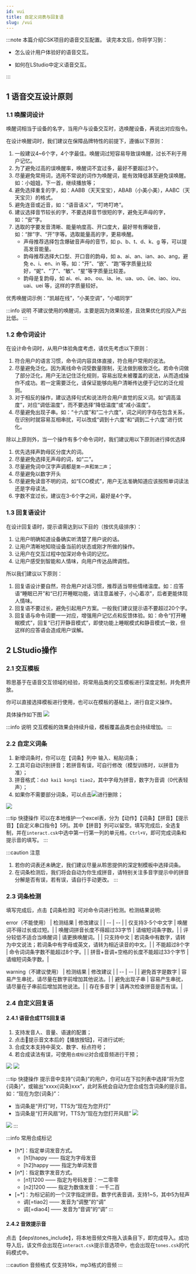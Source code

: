 ```yaml
---
id: vui
title: 自定义词表与回复语
slug: /vui
---
```


:::note 本篇介绍CSK项目的语音交互配置。
读完本文后，你将学习到：

- 怎么设计用户体验好的语音交互。

- 如何在LStudio中定义语音交互。


:::



## 1 语音交互设计原则

### 1.1 唤醒词设计

唤醒词相当于设备的名字，当用户与设备交互时，选唤醒设备，再说出对应指令。

在设计唤醒词时，我们建议在保障品牌特性的前提下，遵循以下原则：
1. 一般建议4~6个字，4个字最佳。唤醒词过短容易导致误唤醒，过长不利于用户记忆。
2. 为了避免过高的误唤醒率，唤醒词不宜过多，最好不要超过3个。
3. 尽量避免常用词，选用不常说的词作为唤醒词，能有效降低甚至避免误唤醒。如：小姐姐，下一首，继续播放等；
4. 避免选择重复的字，如：AABB（天天宝宝），ABAB（小美小美），AABC（天天宝贝）的格式。
5. 避免连音或近音，如：“语音语义”，“叮咚叮咚”。
6. 建议选择音节较长的字，不要选择音节很短的字，避免无声母的字，如：“安”字。
7. 选取的字要发音清晰、能量响度高、开口度大，最好带有爆破音，如：“胖”字、“开”字等。选取能量高的字，更易唤醒。
    - 声母推荐选择包含爆破音声母的音节，如 p、b、t、d、k、g 等，可以提高发音能量。
    - 韵母推荐选择大口型、开口音的韵母，如 a、ai、an、ian、ao、ang，避免 e、i、en、in 等。如：“开”、“嵌”、“跑”等字质量比较好，“妮”、“了”、“敏”、“星”等字质量比较差。
    - 韵母是复韵母，如 ai、ei、ao、ou、ia、ie、ua、uo、üe、iao、iou、uai、uei 等，这样的字质量较好。

优秀唤醒词示例：“凯越在线”，“小美空调”，“小唱同学”

:::info 说明
不建议使用的唤醒词，主要是因为效果较差，且效果优化的投入产出比低。
:::

### 1.2 命令词设计

在设计命令词时，从用户体验角度考虑，请优先考虑以下原则：
1. 符合用户的语言习惯，命令词内容具体直接，符合用户常用的说法。
2. 尽量避免泛化。因为离线命令词受数量限制，无法做到极致泛化。若命令词做了部分泛化，用户无法记住泛化规则，容易出现未被覆盖的说法，从而造成操作不成功。若一定需要泛化，请保证能够向用户清晰传达便于记忆的泛化规则。
3. 对于相反的操作，建议选择句式和说法符合用户直觉的反义词。如“调高温度”，对应“调低温度”，而不要选择“降低温度”或“减小温度”。
4. 尽量避免出现子串。如：“十六度”和“二十六度”，词之间的字存在包含关系，在识别时就容易互相串扰，可以改成“调到十六度”和“调到二十六度”进行优化。

除以上原则外，当一个操作有多个命令词时，我们建议用以下原则进行择优选择
1. 优先选择声韵母区分度大的词。
2. 尽量避免选择无声母的词，如“二”。
3. 尽量避免词中汉字声调都是`第一声`和`第二声`；
4. 尽量避免以数字开头
5. 尽量避免读音不明的词，如“ECO模式”，用户无法准确知道应该按照单词读法还是字母读法。
6. 字数不宜过长，建议在3-6个字之间，最好是4个字。

### 1.3 回复语设计

在设计回复语时，提示语需达到以下目的（按优先级排序）：
1. 让用户明确知道设备确实听清楚了用户说的话。
2. 让用户清晰地知晓设备当前的状态或刚才所做的操作。
3. 让用户在交互过程中加深对命令词的记忆。
4. 让用户感受到智能和人情味，向用户传达品牌调性。

所以我们建议以下原则：
1. 回复语设计要自然，符合用户对话习惯，推荐适当带些情绪温度。如：应答语“睡眠已开”和“已打开睡眠功能，请注意盖被子，小心着凉”，后者更能体现人情味。
2. 回复语不要过长，避免引起用户方案。一般我们建议提示语不要超过20个字。
3. 回复语与命令词要一一对应，增强用户记忆点和反馈体验。如：命令“打开睡眠模式”，回复“已打开静音模式”，即使功能上睡眠模式和静音模式一致，但这样的应答语会造成用户误解。

## 2 LStudio操作

### 2.1 交互模板

聆思基于在语音交互领域的经验，将常用品类的交互模板进行深度定制，并免费开放。

你可以直接选择模板进行使用，也可以在模板的基础上，进行自定义操作。

具体操作如下图
![](./files/template.png)

:::info 说明
交互模板的效果会持续升级，模板覆盖品类也会持续增加。
:::


### 2.2 自定义词条

1. 新增词条时，你可以在【词条】列中 输入、粘贴词条；
2. 工具可自动识别拼音；若拼音有误，可自行修改（模型训练时，以拼音为准）；
3. 拼音格式：`da3 kai1 kong1 tiao2`，其中字母为拼音，数字为音调（0代表轻声）；
4. 如果你不需要部分词条，可以点击![](./files/delete.png)进行删除；

![](./files/interact.png)

:::tip 快捷操作
可以在本地维护一个excel表，分为【动作】【词条】【拼音】【提示音】【自定义串口指令】5列。其中【拼音】列可以留空。填写完成后，全选复制，并在`interact.csk`中选中第一行第一列的单元格，`Ctrl+V`，即可完成词条和提示音的填写。
:::


:::caution 注意
1. 若你的词表还未确定，我们建议尽量从聆思提供的深定制模板中选择词条。
2. 在词条检测后，我们将会自动为你生成拼音，请特别关注多音字提示中的拼音分解是否有误，若有误，请自行手动更改。
:::



### 2.3 词条检测

填写完成后，点击【词条检测】可对命令词进行检测。检测结果说明:

error（不能使用）
| 检测结果 | 修改建议 |
| -- | -- |
| 仅支持3-5个中文字 | 唤醒词不得过长或过短。|
| 唤醒词拼音长度不得超过33字节 | 请缩短词条字数。|
| 评分较低不适合当唤醒词 | 请更换唤醒词。|
| 只支持中文 | 若词条中有数字，请转为中文说法；若词条中有字母或英文，请转为相近读音的中文。|
| 不能超过8个字 | 命令词词条字数不能超过8个字。|
| 拼音+音调+空格的长度不能超过33个字节 | 请缩短词条字数。|

warning（不建议使用）
| 检测结果 | 修改建议 |
| -- | -- |
| 避免首字是数字 | 容易产生串扰，请尽量在数字前增加其他说法。|
| 避免出现子串 | 容易产生串扰，请尽量在子串前后增加其他说法。|
|  存在多音字 | 请再次检查拼音是否有误。|


### 2.4 自定义回复语

#### 2.4.1 语音合成TTS回复语

1. 支持发音人、音量、语速的配置；
2. 点击提示音文本后的【播放按钮】，可进行试听;
3. 合成文本支持中英文、数字、标点符号；
4. 若合成读法有误，可使用`合成标记`对合成音频进行干预；

![](./files/tts_config.png)
![](./files/tts.png)

:::tip 快捷操作
提示音中支持“{词条}”的用户，你可以在下拉列表中选择“将为您{词条}”，或输出“xxxx{词条}xxx”，此时系统会自动为您合成包含词条的提示音。
如：“现在为您{词条}”：
- 当词条是“开灯”时，TTS为“现在为您开灯”
- 当词条是“打开风扇”时，TTS为“现在为您打开风扇”
![](./files/tts_template.png)
<img src="./files/tts_template.png" styles="zoom:50%" />
:::

:::info 常用合成标记
- [h*]：指定单词发音方式。
	- [h1]happy —— 指定为字母发音
	- [h2]happy —— 指定为单词发音
- [n*]：指定数字发音方式。
	- [n1]1200 —— 指定为号码发音：一二零零
	- [n2]1200 —— 指定为数值发音：一千二百
- [=*]：为标记前的一个汉字指定拼音。数字代表音调，支持1~5，其中5为轻声
	- 调[=tiao2] —— 发音为“调整”的“调”
	- 调[=diao4] —— 发音为“音调”的“调”
:::

#### 2.4.2 音效提示音

点击【deps\tones_include】，将本地音频文件拖入该条目下，即完成导入。成功导入后，该文件会出现在`interact.csk`提示音选项中，也会出现在`tones.csk`的代码模式中。

:::caution 音频格式
仅支持16k，mp3格式的音频
:::